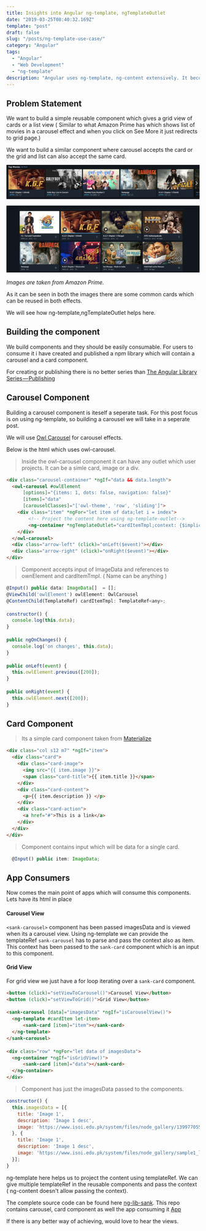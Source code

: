 ```yaml
---
title: Insights into Angular ng-template, ngTemplateOutlet
date: "2019-03-25T08:40:32.169Z"
template: "post"
draft: false
slug: "/posts/ng-template-use-case/"
category: "Angular"
tags:
  - "Angular"
  - "Web Development"
  - "ng-template"
description: "Angular uses ng-template, ng-content extensively. It becomes sometimes confusing how to use this concepts and more importantly when to use it. We will see a use case where ng-template powers us to reuse a card component inside a carousel and a grid view."
---
```



## Problem Statement

We want to build a simple reusable component which gives a grid view of cards or a list view ( Similar to what Amazon Prime has which shows list of movies in a carousel effect and when you click on See More it just redirects to grid page.)

We want to build a similar component where carousel accepts the card or the grid and list can also accept the same card.

![Carousel Items.png](/media/carousel-items.png)

![Grid Items.png](/media/grid-items.png)

*Images are taken from Amazon Prime.*

As it can be seen in both the images there are some common cards which can be reused in both effects. 

We will see how ng-template,ngTemplateOutlet  helps here. 


## Building the component

We build components and they should be easily consumable. For users to consume it i have created and 
published a npm library which will contain a carousel and a card component. 

For creating or publishing there is no better series than 
[The Angular Library Series — Publishing](https://blog.angularindepth.com/the-angular-library-series-publishing-ce24bb673275)

## Carousel Component

Building a carousel component is iteself a seperate task. For this post focus is on using ng-template, 
so building a carousel we will take in a seperate post. 

We will use [Owl Carousel](https://www.npmjs.com/package/ngx-owl-carousel) for carousel effects. 

Below is the html which uses owl-carousel. 

> Inside the owl-carousel component it can have any outlet which user projects. It can be a simle card, 
image or a div. 

```html
<div class="carousel-container" *ngIf="data && data.length">
  <owl-carousel #owlElement
      [options]="{items: 1, dots: false, navigation: false}"
      [items]="data"
      [carouselClasses]="['owl-theme', 'row', 'sliding']">
    <div class="item" *ngFor="let item of data;let i = index">
        <!-- Project the content here using ng-template-outlet-->
        <ng-container *ngTemplateOutlet="cardItemTmpl;context: {$implicit: item}"></ng-container>
    </div>
  </owl-carousel>
  <div class="arrow-left" (click)="onLeft($event)"></div>
  <div class="arrow-right" (click)="onRight($event)"></div>
</div>
```
> Component accepts input of ImageData and references to ownElement and cardItemTmpl. ( Name can be anything ) 
```js
@Input() public data: ImageData[]  = [];
@ViewChild('owlElement') owlElement: OwlCarousel
@ContentChild(TemplateRef) cardItemTmpl: TemplateRef<any>;

constructor() {
  console.log(this.data);
}

public ngOnChanges() {
  console.log('on changes', this.data);
}

public onLeft(event) {
  this.owlElement.previous([200]);
}

public onRight(event) {
  this.owlElement.next([200]);
}
```
## Card Component

> Its a simple card component taken from [Materialize](https://materializecss.com/cards.html)

```html
<div class="col s12 m7" *ngIf="item">
  <div class="card">
    <div class="card-image">
      <img src="{{ item.image }}">
      <span class="card-title">{{ item.title }}</span>
    </div>
    <div class="card-content">
      <p>{{ item.description }} </p>
    </div>
    <div class="card-action">
      <a href="#">This is a link</a>
    </div>
  </div>
</div>
```
> Component contains input which will be data for a single card.
```js
  @Input() public item: ImageData;
```
## App Consumers

Now comes the main point of apps which will consume this components. Lets have its html in place

#### Carousel View

`<sank-carousel>` component has been passed imagesData and is viewed when its a carousel view.
Using ng-template we can provide the templateRef `sank-carousel` has to parse and pass the context 
also as item. This context has been passed to the `sank-card` component which is an input to this
component. 

#### Grid View

For grid view we just have a for loop iterating over a `sank-card` component. 

```html
<button (click)="setViewToCarousel()">Carousel View</button>
<button (click)="setViewToGrid()">Grid View</button>

<sank-carousel [data]="imagesData" *ngIf="isCarouselView()">
  <ng-template #cardItem let-item>
      <sank-card [item]="item"></sank-card>
  </ng-template>
</sank-carousel>

<div class="row" *ngFor="let data of imagesData">
  <ng-container *ngIf="isGridView()">
      <sank-card [item]="data"></sank-card>
  </ng-container>
</div>
```
> Component has just the imagesData passed to the components.
```js
constructor() {
  this.imagesData = [{
    title: 'Image 1',
    description: 'Image 1 desc',
    image: 'https://www.isoi.edu.pk/system/files/node_gallery/13997705508_a218e00c81_b_1.jpeg'
  }, {
    title: 'Image 1',
    description: 'Image 1 desc',
    image: 'https://www.isoi.edu.pk/system/files/node_gallery/sample1_l_1.jpeg'
  }];
}
```

ng-template here helps us to project the content using templateRef. We can give multiple templateRef
in the reusable components and pass the context ( ng-content doesn't allow passing the context). 

The complete source code can be found here [ng-lib-sank](https://github.com/sanketmaru/ng-lib-sank).
This repo contains carousel, card component as well the app consuming it [App](https://github.com/sanketmaru/ng-lib-sank/blob/master/src/app/app.component.html)

If there is any better way of achieving, would love to hear the views. 
